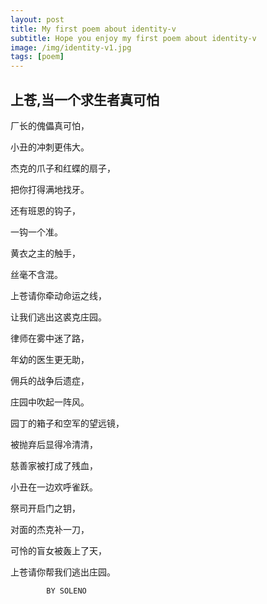 ```yaml
---
layout: post
title: My first poem about identity-v
subtitle: Hope you enjoy my first poem about identity-v
image: /img/identity-v1.jpg
tags: [poem]
---
```



## 上苍,当一个求生者真可怕

厂长的傀儡真可怕，

小丑的冲刺更伟大。

杰克的爪子和红蝶的扇子，

把你打得满地找牙。

还有班恩的钩子，

一钩一个准。

黄衣之主的触手，

丝毫不含混。

上苍请你牵动命运之线，

让我们逃出这裘克庄园。

律师在雾中迷了路，

年幼的医生更无助，

佣兵的战争后遗症，

庄园中吹起一阵风。

园丁的箱子和空军的望远镜，

被抛弃后显得冷清清，

慈善家被打成了残血，

小丑在一边欢呼雀跃。

祭司开启门之钥，

对面的杰克补一刀，

可怜的盲女被轰上了天，

上苍请你帮我们逃出庄园。

            BY SOLENO
